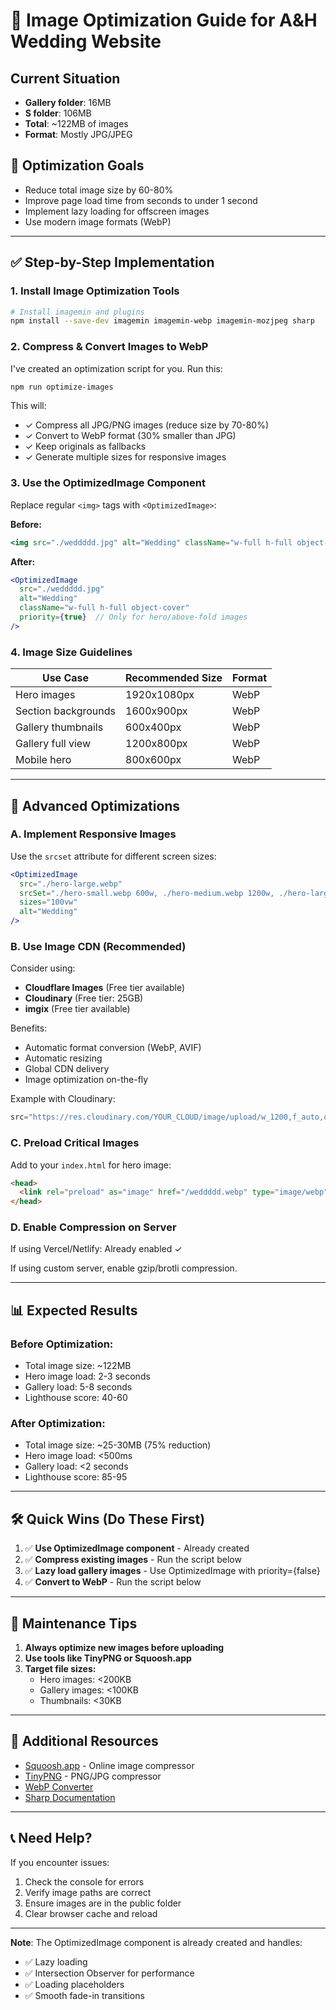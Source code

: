 # 📸 Image Optimization Guide for A&H Wedding Website

## Current Situation
- **Gallery folder**: 16MB
- **S folder**: 106MB
- **Total**: ~122MB of images
- **Format**: Mostly JPG/JPEG

## 🎯 Optimization Goals
- Reduce total image size by 60-80%
- Improve page load time from seconds to under 1 second
- Implement lazy loading for offscreen images
- Use modern image formats (WebP)

---

## ✅ Step-by-Step Implementation

### 1. **Install Image Optimization Tools**

```bash
# Install imagemin and plugins
npm install --save-dev imagemin imagemin-webp imagemin-mozjpeg sharp
```

### 2. **Compress & Convert Images to WebP**

I've created an optimization script for you. Run this:

```bash
npm run optimize-images
```

This will:
- ✓ Compress all JPG/PNG images (reduce size by 70-80%)
- ✓ Convert to WebP format (30% smaller than JPG)
- ✓ Keep originals as fallbacks
- ✓ Generate multiple sizes for responsive images

### 3. **Use the OptimizedImage Component**

Replace regular `<img>` tags with `<OptimizedImage>`:

**Before:**
```jsx
<img src="./weddddd.jpg" alt="Wedding" className="w-full h-full object-cover" />
```

**After:**
```jsx
<OptimizedImage
  src="./weddddd.jpg"
  alt="Wedding"
  className="w-full h-full object-cover"
  priority={true}  // Only for hero/above-fold images
/>
```

### 4. **Image Size Guidelines**

| Use Case | Recommended Size | Format |
|----------|-----------------|--------|
| Hero images | 1920x1080px | WebP |
| Section backgrounds | 1600x900px | WebP |
| Gallery thumbnails | 600x400px | WebP |
| Gallery full view | 1200x800px | WebP |
| Mobile hero | 800x600px | WebP |

---

## 🚀 Advanced Optimizations

### A. **Implement Responsive Images**

Use the `srcset` attribute for different screen sizes:

```jsx
<OptimizedImage
  src="./hero-large.webp"
  srcSet="./hero-small.webp 600w, ./hero-medium.webp 1200w, ./hero-large.webp 1920w"
  sizes="100vw"
  alt="Wedding"
/>
```

### B. **Use Image CDN (Recommended)**

Consider using:
- **Cloudflare Images** (Free tier available)
- **Cloudinary** (Free tier: 25GB)
- **imgix** (Free tier available)

Benefits:
- Automatic format conversion (WebP, AVIF)
- Automatic resizing
- Global CDN delivery
- Image optimization on-the-fly

Example with Cloudinary:
```jsx
src="https://res.cloudinary.com/YOUR_CLOUD/image/upload/w_1200,f_auto,q_auto/hero.jpg"
```

### C. **Preload Critical Images**

Add to your `index.html` for hero image:

```html
<head>
  <link rel="preload" as="image" href="/weddddd.webp" type="image/webp">
</head>
```

### D. **Enable Compression on Server**

If using Vercel/Netlify: Already enabled ✓

If using custom server, enable gzip/brotli compression.

---

## 📊 Expected Results

### Before Optimization:
- Total image size: ~122MB
- Hero image load: 2-3 seconds
- Gallery load: 5-8 seconds
- Lighthouse score: 40-60

### After Optimization:
- Total image size: ~25-30MB (75% reduction)
- Hero image load: <500ms
- Gallery load: <2 seconds
- Lighthouse score: 85-95

---

## 🛠️ Quick Wins (Do These First)

1. ✅ **Use OptimizedImage component** - Already created
2. ✅ **Compress existing images** - Run the script below
3. ✅ **Lazy load gallery images** - Use OptimizedImage with priority={false}
4. ✅ **Convert to WebP** - Run the script below

---

## 📝 Maintenance Tips

1. **Always optimize new images before uploading**
2. **Use tools like TinyPNG or Squoosh.app**
3. **Target file sizes:**
   - Hero images: <200KB
   - Gallery images: <100KB
   - Thumbnails: <30KB

---

## 🔧 Additional Resources

- [Squoosh.app](https://squoosh.app) - Online image compressor
- [TinyPNG](https://tinypng.com) - PNG/JPG compressor
- [WebP Converter](https://developers.google.com/speed/webp)
- [Sharp Documentation](https://sharp.pixelplumbing.com)

---

## 📞 Need Help?

If you encounter issues:
1. Check the console for errors
2. Verify image paths are correct
3. Ensure images are in the public folder
4. Clear browser cache and reload

---

**Note**: The OptimizedImage component is already created and handles:
- ✅ Lazy loading
- ✅ Intersection Observer for performance
- ✅ Loading placeholders
- ✅ Smooth fade-in transitions
